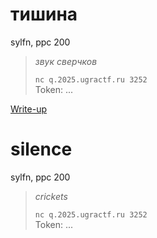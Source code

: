 # тишина

sylfn, ppc 200

> *звук сверчков*
>
> `nc q.2025.ugractf.ru 3252`  
> Token: ...

[Write-up](WRITEUP.md)

# silence

sylfn, ppc 200

> *crickets*
>
> `nc q.2025.ugractf.ru 3252`  
> Token: ...
